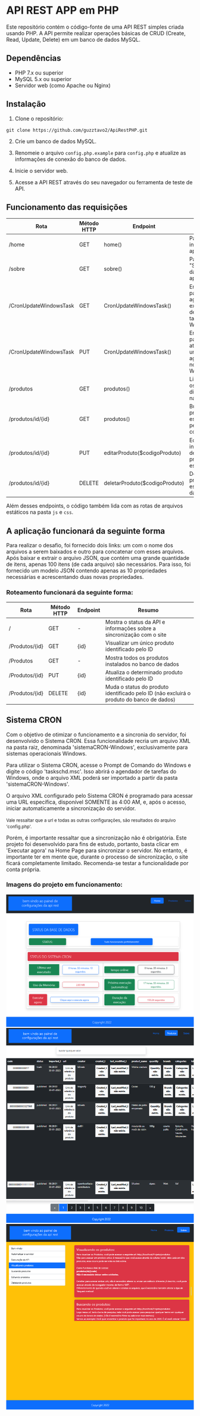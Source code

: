 
# API REST APP em PHP

<p>Este repositório contém o código-fonte de uma API REST simples criada usando PHP. A API permite realizar operações básicas de CRUD (Create, Read, Update, Delete) em um banco de dados MySQL.</p>

<h2>Dependências</h2>
<ul><li>PHP 7.x ou superior</li><li>MySQL 5.x ou superior</li><li>Servidor web (como Apache ou Nginx)</li></ul>

<h2>Instalação</h2>
<ol><li>Clone o repositório:</li></ol>
   <pre><div class="p-4 overflow-y-auto"><code class="!whitespace-pre hljs language-bash">git <span class="hljs-built_in">clone</span> https://github.com/guzztavo2/ApiRestPHP.git
</code></div></div></pre>
<ol start="2"><li><p>Crie um banco de dados MySQL.</p></li><li><p>Renomeie o arquivo <code>config.php.example</code> para <code>config.php</code> e atualize as informações de conexão do banco de dados.</p></li><li><p>Inicie o servidor web.</p></li><li><p>Acesse a API REST através do seu navegador ou ferramenta de teste de API.</p></li></ol>

<h2>Funcionamento das requisições</h2>
<table>
  <thead>
    <tr>
      <th>Rota</th>
      <th>Método HTTP</th>
      <th>Endpoint</th>
      <th>Resumo</th>
    </tr>
  </thead>
  <tbody>
    <tr>
      <td>/home</td>
      <td>GET</td>
      <td>home()</td>
      <td>Página inicial da aplicação.</td>
    </tr>
    <tr>
      <td>/sobre</td>
      <td>GET</td>
      <td>sobre()</td>
      <td>Página "Sobre nós" da aplicação.</td>
    </tr>
    <tr>
      <td>/CronUpdateWindowsTask</td>
      <td>GET</td>
      <td>CronUpdateWindowsTask()</td>
      <td>Endpoint para agendar a execução de uma tarefa no Windows.</td>
    </tr>
    <tr>
      <td>/CronUpdateWindowsTask</td>
      <td>PUT</td>
      <td>CronUpdateWindowsTask()</td>
      <td>Endpoint para atualizar uma tarefa agendada no Windows.</td>
    </tr>
    <tr>
      <td>/produtos</td>
      <td>GET</td>
      <td>produtos()</td>
      <td>Listar todos os produtos disponíveis na loja.</td>
    </tr>
    <tr>
      <td>/produtos/id/{id}</td>
      <td>GET</td>
      <td>produtos()</td>
      <td>Buscar um produto específico pelo seu código.</td>
    </tr>
    <tr>
      <td>/produtos/id/{id}</td>
      <td>PUT</td>
      <td>editarProduto($codigoProduto)</td>
      <td>Editar as informações de um produto específico.</td>
    </tr>
    <tr>
      <td>/produtos/id/{id}</td>
      <td>DELETE</td>
      <td>deletarProduto($codigoProduto)</td>
      <td>Deletar um produto específico da loja.</td>
    </tr>
  </tbody>
</table>
<p>Além desses endpoints, o código também lida com as rotas de arquivos estáticos na pasta <code>js</code> e <code>css</code>.</p>



## A aplicação funcionará da seguinte forma

<p> Para realizar o desafio, foi fornecido dois links: um com o nome dos arquivos a serem baixados e outro para concatenar com esses arquivos. Após baixar e extrair o arquivo JSON, que contém uma grande quantidade de itens, apenas 100 itens (de cada arquivo) são necessários. Para isso, foi fornecido um modelo JSON contendo apenas as 10 propriedades necessárias e acrescentando duas novas propriedades.</p>

### Roteamento funcionará da seguinte forma:
<table><thead><tr><th>Rota</th><th>Método HTTP</th><th>Endpoint</th><th>Resumo</th></tr></thead><tbody><tr><td>/</td><td>GET</td><td>-</td><td>Mostra o status da API e informações sobre a sincronização com o site</td></tr><tr><td>/Produtos/{id}</td><td>GET</td><td>{id}</td><td>Visualizar um único produto identificado pelo ID</td></tr><tr><td>/Produtos</td><td>GET</td><td>-</td><td>Mostra todos os produtos instalados no banco de dados</td></tr><tr><td>/Produtos/{id}</td><td>PUT</td><td>{id}</td><td>Atualiza o determinado produto identificado pelo ID</td></tr><tr><td>/Produtos/{id}</td><td>DELETE</td><td>{id}</td><td>Muda o status do produto identificado pelo ID (não excluirá o produto do banco de dados)</td></tr></tbody></table>

<h2>Sistema CRON</h2>

<p>Com o objetivo de otimizar o funcionamento e a sincronia do servidor, foi desenvolvido o Sistema CRON. Essa funcionalidade recria um arquivo XML na pasta raiz, denominada 'sistemaCRON-Windows', exclusivamente para sistemas operacionais Windows.</p>

<p>Para utilizar o Sistema CRON, acesse o Prompt de Comando do Windows e digite o código 'taskschd.msc'. Isso abrirá o agendador de tarefas do Windows, onde o arquivo XML poderá ser importado a partir da pasta 'sistemaCRON-Windows'.</p>

<p>O arquivo XML configurado pelo Sistema CRON é programado para acessar uma URL específica, disponível SOMENTE às 4:00 AM, e, após o acesso, iniciar automaticamente a sincronização do servidor.</p>

<small>Vale ressaltar que a url e todas as outras configurações, são resultados do arquivo 'config.php'.</small>


<p>Porém, é importante ressaltar que a sincronização não é obrigatória. Este projeto foi desenvolvido para fins de estudo, portanto, basta clicar em 'Executar agora' na Home Page para sincronizar o servidor. No entanto, é importante ter em mente que, durante o processo de sincronização, o site ficará completamente limitado. Recomenda-se testar a funcionalidade por conta própria.</p>

### Imagens do projeto em funcionamento:

<p align="center">
  
![](https://github.com/guzztavo2/ApiRestPHP/blob/master/ImagensFuncionamento/home.PNG)
![](https://github.com/guzztavo2/ApiRestPHP/blob/master/ImagensFuncionamento/produtos.PNG)
![](https://github.com/guzztavo2/ApiRestPHP/blob/master/ImagensFuncionamento/sobre.PNG)
  
</p>

